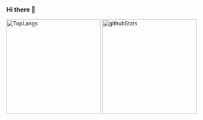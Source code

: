 ### Hi there 👋
<p align="left"> 
  <img alt="TopLangs" height="250px" src="https://github-readme-stats.vercel.app/api/top-langs/?username=shin0729&theme=transparent&layout=compact"/>
  <img alt="githubStats" height="250px" src="https://github-readme-stats.vercel.app/api?username=shin0729&theme=transparent&show_icons=ture"/>
</p>
